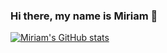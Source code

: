 ### Hi there, my name is Miriam 👋

[![Miriam's GitHub stats](https://github-readme-stats.vercel.app/api?username=miriamhaenle&theme=synthwave)](https://github.com/miriamhaenle/github-readme-stats)


